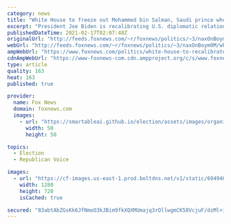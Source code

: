 ```yaml
---
category: news
title: "White House to freeze out Mohammed bin Salman, Saudi prince who was close to Trump White House"
excerpt: "President Joe Biden is recalibrating U.S. diplomatic relations with Saudi Arabia, deploying a new approach that includes sidestepping Crown Prince Mohammed bin Salman, who had a close relationship with the Trump administration."
publishedDateTime: 2021-02-17T02:07:48Z
originalUrl: "http://feeds.foxnews.com/~r/foxnews/politics/~3/naxOnBoym0M/white-house-to-recalibrate-our-relationship-with-saudi-arabia-as-russia-strengthens-ties"
webUrl: "http://feeds.foxnews.com/~r/foxnews/politics/~3/naxOnBoym0M/white-house-to-recalibrate-our-relationship-with-saudi-arabia-as-russia-strengthens-ties"
ampWebUrl: "https://www.foxnews.com/politics/white-house-to-recalibrate-our-relationship-with-saudi-arabia-as-russia-strengthens-ties.amp"
cdnAmpWebUrl: "https://www-foxnews-com.cdn.ampproject.org/c/s/www.foxnews.com/politics/white-house-to-recalibrate-our-relationship-with-saudi-arabia-as-russia-strengthens-ties.amp"
type: article
quality: 163
heat: 163
published: true

provider:
  name: Fox News
  domain: foxnews.com
  images:
    - url: "https://smartableai.github.io/election/assets/images/organizations/foxnews.com-50x50.jpg"
      width: 50
      height: 50

topics:
  - Election
  - Republican Voice

images:
  - url: "https://cf-images.us-east-1.prod.boltdns.net/v1/static/694940094001/12705019-b2cd-4cc2-8acd-3a31ff1520a0/4af5124e-0b28-456d-a628-83df78e1dc43/1280x720/match/image.jpg"
    width: 1280
    height: 720
    isCached: true

secured: "83abtAbZGsKk6JfNmoO3kJBim9fkXQXMUmajq3rOllwgmCK58VcjuF/dzMl+iHSvHE4vQDXjJyOPCPwAu8daRnItbbTASPzC4m0JQwjKgV1bETEy7F2ulu2s3wem2icroHDseQhfhS52ivmXJofQv1KtH2o3nkgm2OIizJeRHTqCzAOroOqPvrGoRUW5E89jyOZiMqwhp4Rs0nhEq8Avz1rxoCfTc0R6yhQHCdsoK7eFaESx8+84pF2m2qkRZZTIJ1maEgsK96BRGXcxX8flFG5yCDRc3EJWC8VuW16SxKvjhwjJFm0KhVkGiaArCuzZIExXJBum//O2MRUTcjZ1eqXJ9TsdPFRAAh35hxPueLs=;vC0aCawW2pdlAtRkkVHQjA=="
---
```


